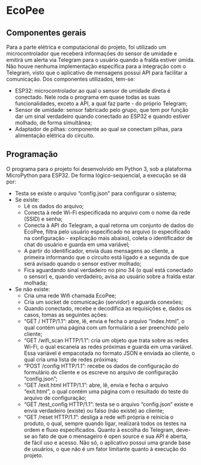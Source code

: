 # EcoPee
## Componentes gerais

Para a parte elétrica e computacional do projeto, foi utilizado um microcontrolador que receberá informações do sensor de umidade e emitirá um alerta via Telegram para o usuário quando a fralda estiver úmida. Não houve nenhuma implementação específica para a integração com o Telegram, visto que o aplicativo de mensagens possui API para facilitar a comunicação. 
Dos componentes utilizados, tem-se:
- ESP32: microcontrolador ao qual o sensor de umidade direta é conectado. Nele roda o programa em quase todas as suas funcionalidades, exceto a API, a qual faz parte - do próprio Telegram;
- Sensor de umidade: sensor fabricado pelo grupo, que tem por função dar um sinal verdadeiro quando conectado ao ESP32 e quando estiver molhado, de forma simultânea;
- Adaptador de pilhas: componente ao qual se conectam pilhas, para alimentação elétrica do circuito.

## Programação
O programa para o projeto foi desenvolvido em Python 3, sob a plataforma MicroPython para ESP32.
De forma lógico-sequencial, a execução se dá por:
- Testa se existe o arquivo “config.json” para configurar o sistema;
- Se existe:
	- Lê os dados do arquivo;
	- Conecta à rede Wi-Fi especificada no arquivo com o nome da rede (SSID) e senha;
	- Conecta à API do Telegram, a qual retorna um conjunto de dados do EcoPee, filtra pelo usuário especificado no arquivo (o especificado na configuração - explicação mais abaixo), coleta o identificador de chat do usuário e guarda em uma variável;
	- A partir do identificador, envia duas mensagens ao cliente, a primeira informando que o circuito está ligado e a segunda de que será avisado quando o sensor estiver molhado;
	- Fica aguardando sinal verdadeiro no pino 34 (o qual está conectado o sensor) e, quando verdadeiro, avisa ao usuário	sobre a fralda estar molhada;
- Se não existe:
	- Cria uma rede Wifi chamada EcoPee;
	- Cria um socket de comunicação (servidor) e aguarda conexões;
	- Quando conectado, recebe e decodifica as requisições e, dados os casos, tomas as seguintes ações:
	- “GET / HTTP/1.1”: abre, lê, envia e fecha o arquivo “index.html”, o qual contém uma página com um formulário a ser preenchido pelo cliente;
	- “GET /wifi_scan HTTP/1.1”: cria um objeto que trata sobre as redes Wi-Fi, o qual escaneia as redes próximas e guarda em uma variável. Essa variável é empacotada no formato JSON e enviada ao cliente, o qual cria uma lista de redes próximas;
	- “POST /config HTTP/1.1”: recebe os dados de configuração do formulário do cliente e os escreve no arquivo de configuração “config.json”;
	- “GET /exit.html HTTP/1.1”: abre, lê, envia e fecha o arquivo “exit.html”, o qual contém uma página com o resultado do teste do arquivo de configuração;
	- “GET /test_config HTTP/1.1”: testa se o arquivo “config.json” existe e envia verdadeiro (existe) ou falso (não existe) ao cliente;
	- “GET /reset HTTP/1.1”: desliga a rede wifi própria e reinicia o produto, o qual, sempre quando ligar, realizará todos os testes na ordem e fluxo especificados.
Quanto à escolha do Telegram, deve-se ao fato de que o mensageiro é open source e sua API é aberta, de fácil uso e acesso. Não só, o aplicativo possui uma grande base de usuários, o que não é um fator limitante quanto à execução do projeto.
